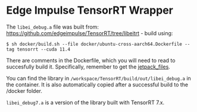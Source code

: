 # Edge Impulse TensorRT Wrapper

The `libei_debug.a` file was built from: https://github.com/edgeimpulse/TensorRT/tree/libeitrt - build using:

```
$ sh docker/build.sh --file docker/ubuntu-cross-aarch64.Dockerfile --tag tensorrt --cuda 11.4
```

There are comments in the Dockerfile, which you will need to read to succesfully build it. Specifically, remember to get the [jetpack_files](../README.md#optional---for-jetson-builds-only-download-the-jetpack-sdk).

You can find the library in `/workspace/TensorRT/build/out/libei_debug.a` in the container. It is also automatically copied after a successful build to the /docker folder.

`libei_debug7.a` is a version of the library built with TensorRT 7.x.

